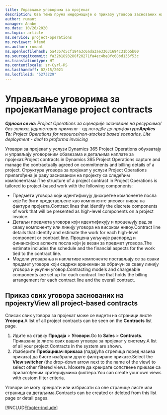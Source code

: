 ```yaml
---
title: Управљање уговорима за пројекат
description: Ова тема пружа информације о приказу уговора заснованих на пројекту.
author: rumant
manager: Annbe
ms.date: 10/26/2020
ms.topic: article
ms.service: project-operations
ms.reviewer: kfend
ms.author: rumant
ms.openlocfilehash: 5a4357d5cf184a3c6ada3ae33631694c31bb5b00
ms.sourcegitcommit: fa32b1893286f20271fa4ec4be8fc68bd135f53c
ms.translationtype: HT
ms.contentlocale: sr-Cyrl-RS
ms.lasthandoff: 02/15/2021
ms.locfileid: "5273229"
---
```

# <a name="manage-project-contracts"></a><span data-ttu-id="b0b40-103">Управљање уговорима за пројекат</span><span class="sxs-lookup"><span data-stu-id="b0b40-103">Manage project contracts</span></span>

<span data-ttu-id="b0b40-104">_**Односи се на:** Project Operations за сценарије засноване на ресурсима/без залиха, једноставна примена – од погодбе до профактуре_</span><span class="sxs-lookup"><span data-stu-id="b0b40-104">_**Applies To:** Project Operations for resource/non-stocked based scenarios, Lite deployment - deal to proforma invoicing_</span></span>

<span data-ttu-id="b0b40-105">Уговори за пројекат у услузи Dynamics 365 Project Operations обухватају и управљају уговореним обавезама и детаљима наплате за пројекат.</span><span class="sxs-lookup"><span data-stu-id="b0b40-105">Project contracts in Dynamics 365 Project Operations capture and manage the contractually agreed on commitments and billing details of a project.</span></span> <span data-ttu-id="b0b40-106">Структура уговора за пројекат у услузи Project Operations прилагођена је раду заснованом на пројекту са следећим компонентама:</span><span class="sxs-lookup"><span data-stu-id="b0b40-106">The structure of a project contract in Project Operations is tailored to project-based work with the following components:</span></span>

- <span data-ttu-id="b0b40-107">Предмети уговора који идентификују дискретне компоненте посла које ће бити представљене као компоненте високог нивоа на фактури пројекта.</span><span class="sxs-lookup"><span data-stu-id="b0b40-107">Contract lines that identify the discrete components of work that will be presented as high-level components on a project invoice.</span></span>
- <span data-ttu-id="b0b40-108">Детаљи предмета уговора који идентификују и процењују рад за сваку компоненту или линију уговора на високом нивоу.</span><span class="sxs-lookup"><span data-stu-id="b0b40-108">Contract line details that identify and estimate the work for each high-level component or contract line.</span></span> <span data-ttu-id="b0b40-109">Процена укључује распоред и финансијске аспекте посла који је везан за предмет уговора.</span><span class="sxs-lookup"><span data-stu-id="b0b40-109">The estimate includes the schedule and the financial aspects for the work tied to the contract line.</span></span>
- <span data-ttu-id="b0b40-110">Модели уговарања и наплативе компоненте постављају се за сваки предмет уговора који садржи аранжман за обрачун за сваку линију уговора и укупни уговор.</span><span class="sxs-lookup"><span data-stu-id="b0b40-110">Contracting models and chargeable components are set up for each contract line that holds the billing arrangement for each contract line and the overall contract.</span></span>

## <a name="view-all-project-based-contracts"></a><span data-ttu-id="b0b40-111">Приказ свих уговора заснованих на пројекту</span><span class="sxs-lookup"><span data-stu-id="b0b40-111">View all project-based contracts</span></span>

<span data-ttu-id="b0b40-112">Списак свих уговора за пројекат може се видети на страници листе **Уговори**.</span><span class="sxs-lookup"><span data-stu-id="b0b40-112">A list of all project contracts can be seen on the **Contracts** list page.</span></span> 

1. <span data-ttu-id="b0b40-113">Идите на ставку **Продаја** > **Уговори**.</span><span class="sxs-lookup"><span data-stu-id="b0b40-113">Go to **Sales** > **Contracts**.</span></span> <span data-ttu-id="b0b40-114">Приказана је листа свих ваших уговора за пројекат у систему.</span><span class="sxs-lookup"><span data-stu-id="b0b40-114">A list of all your project Contracts in the system are shown.</span></span> 
2. <span data-ttu-id="b0b40-115">Изаберите **Пребацивач приказа** (падајућа стрелица поред назива приказа) да бисте изабрали друге филтриране приказе.</span><span class="sxs-lookup"><span data-stu-id="b0b40-115">Select the **View switcher** (the drop-down arrow next to the name of the view) to select other filtered views.</span></span> <span data-ttu-id="b0b40-116">Можете да креирате сопствене приказе са прилагођеним критеријумима филтера.</span><span class="sxs-lookup"><span data-stu-id="b0b40-116">You can create your own views with custom filter criteria.</span></span>

<span data-ttu-id="b0b40-117">Уговори се могу креирати или избрисати са ове странице листе или страница са детаљима.</span><span class="sxs-lookup"><span data-stu-id="b0b40-117">Contracts can be created or deleted from this list page or detail pages.</span></span>


[!INCLUDE[footer-include](../../includes/footer-banner.md)]